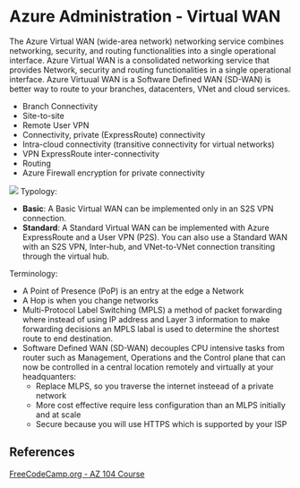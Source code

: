 
# Azure Administration - Virtual WAN

The Azure Virtual WAN (wide-area network) networking service combines networking, security, and routing functionalities into a single operational interface. Azure Virtual WAN is a consolidated networking service that provides Network, security and routing functionalities in a single operational interface. Azure Virtuual WAN is a Software Defined WAN (SD-WAN) is better way to route to your branches, datacenters, VNet and cloud services.
- Branch Connectivity
- Site-to-site
- Remote User VPN
- Connectivity, private (ExpressRoute) connectivity
- Intra-cloud connectivity (transitive connectivity for virtual networks)
- VPN ExpressRoute inter-connectivity
- Routing
- Azure Firewall encryption for private connectivity

![](azurewansimage.png)
Typology:
-  **Basic**: A Basic Virtual WAN can be implemented only in an S2S VPN connection.
-  **Standard**: A Standard Virtual WAN can be implemented with Azure ExpressRoute and a User VPN (P2S). You can also use a Standard WAN with an S2S VPN, Inter-hub, and VNet-to-VNet connection transiting through the virtual hub.

Terminology:
- A Point of Presence (PoP) is an entry at the edge a Network
- A Hop is when you change networks
- Multi-Protocol Label Switching (MPLS) a method of packet forwarding where instead of using IP address and Layer 3 information to make forwarding decisions an MPLS labal is used to determine the shortest route to end destination.
- Software Defined WAN (SD-WAN) decouples CPU intensive tasks from router such as Management, Operations and the Control plane that can now be controlled in a central location remotely and virtually at your headquanters:
	- Replace MLPS, so you traverse the internet insteead of a private network
	- More cost effective require less configuration than an MLPS initially and at scale
	- Secure because you will use HTTPS which is supported by your ISP

## References

[FreeCodeCamp.org - AZ 104 Course](https://www.youtube.com/watch?v=10PbGbTUSAg&t=3458s)